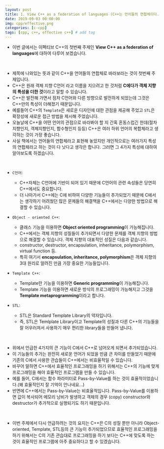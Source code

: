 ```yaml
---
layout: post
title: 1. View C++ as a federation of languages (C++는 언어들의 연합체이다.)
date: 2019-09-03 00:00:00
img: cpp/effective.png
categories: [c-cpp] 
tags: [cpp, c++, effective c++] # add tag
---
```


- 이번 글에서는 이펙티브 C++의 첫번째 주제인 **View C++ as a federation of languages**에 대하여 다루어 보겠습니다.

<br>

- 제목에 나와있는 뜻과 같이 C++을 언어들의 연합체로 바라보라는 것이 첫번째 주제입니다.
- C++은 원래 객체 지향 C언어 라고 이름을 지으려고 한 것처럼 **C에다가 객체 지향의 특성을 더한 것**이라고 말할 수 있습니다.
- C++은 발전해 가면서 점차 C언어와 다른 방향으로 발전하게 되었는데 그것은 C++만의 특성이 더해졌기 때문입니다.
- 예를들어 C++의 `Template`은 새로운 디자인에 대한 관점을 제공해 주었고 `STL`은 확장성에 새로운 접근 방법을 제시해 주었습니다.
- 오늘날에 C++을 어떤 언어의 관점으로 바라봐야 할 지 간혹 혼동스럽긴 한데(절차지향인지, 객체지향인지, 함수형인지 등등) C++은 여러 하위 언어의 복합체라고 생각하는 것이 가장 좋습니다.
- 사실 책에서는 언어들의 연합체라고 표현해 놓았지만 개인적으로는 여러가지 특성의 연합체라고 하는 것이 다 낫다고 생각은 합니다. 그러면 그 4가지 특성에 대하여 알아보도록 하겠습니다.

<br>

- `C언어`: 
    - C++자체는 C언어에 기반이 되어 있기 때문에 C언어의 관련 속성들은 당연히 C++에서도 중요합니다. 
    - 더 나아가서 C++에는 C에 비하여 다양한 기능들이 추가되었기 때문에 C에서는 생각하기 어려웠던 많은 문제들의 해결책을 C++에서는 다양한 방법으로 해결할 수 있습니다.

- `Object - oriented C++`:
    - 클래스 기능을 이용하면 **Object oriented programming**이 가능해집니다.
    - C++에서는 객체 지향의 성질들이 추가되면서 다양한 문제를 객체 지향의 방법으로 해결할 수 있습니다. 객체 지향의 대표적인 성질은 다음과 같습니다.
    - constructor, destructor, encapsulation, inheritance, polymorphism, virtual function 등.
    - 특히 여기서 **encapsulation, inheritance, polymorphism**은 객체 지향의 3대 원리로 알려진 만큼 가장 중요한 기능들입니다.

- `Template C++`:
    - Template란 기능을 이용하면 **Generic programming**이 가능해집니다.
    - Template 기능을 이용하면 새로운 방식의 프로그래밍이 가능해지고 그것을  **Template metaprogramming**이라고 합니다.
- `STL`:
    - STL은 Standard Template Library의 약자입니다.
    - 즉, STL은 Temlplate Library이고 Template의 성질과 다른 C++의 기능들을 잘 어우러져서 사용하기 매우 편리한 library들을 만들어 냅니다.

<br>

- 위에서 언급한 4가지의 큰 기능이 C에서 C++로 넘어오게 되면서 추가되었습니다.
- 이 기능들의 추가는 완전히 새로운 언어가 되었을 만큼 큰 차이를 만들었기 때문에 기존의 C에서 사용한 관습들이 C++에서는 비효율적일 수 있습니다.
- 바꾸어 말하면 C++에서 효율적인 프로그래밍을 하기 위해서는 C++의 기능에 맞게 프로그래밍을 해야 효율적인 프로그램을 만들 수 있습니다.
- 예를 들어, C에서는 함수 파라미터로 Pass-by-Value를 하는 것이 효율적이었습니다.(왜 효율적인지 잘 기억이 안나네요...)
- 반면에 C++에서는 Pass-by-Value는 비효율적입니다. Pass-by-Value를 이용하면 값이 복사되어 메모리 낭비가 발생하고 객체의 경우 (copy) constructor와 destructor가 추가적으로 실행되기도 하기 때문입니다.

<br>

- 이번 주제에서 다시 언급하려는 것의 요지는 C++은 C의 성질 뿐만 아니라 Object-oriented, Template, STL등의 큰 기능이 추가되었으므로 효율적인 프로그래밍을 하기 위해서는 C의 기존 관습대로 프로그래밍을 하기 보다는 C++에 맞도록 하는 것이 효율적인 프로그램에 아주 중요하다고 할 수 있겠습니다.
